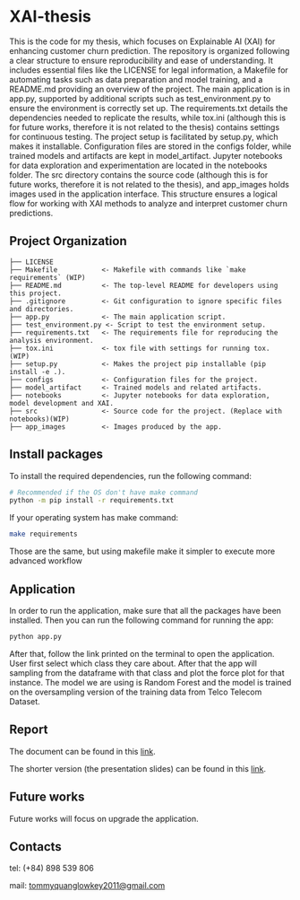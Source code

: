 XAI-thesis
==============================

This is the code for my thesis, which focuses on Explainable AI (XAI) for enhancing customer churn prediction. The repository is organized following a clear structure to ensure reproducibility and ease of understanding. It includes essential files like the LICENSE for legal information, a Makefile for automating tasks such as data preparation and model training, and a README.md providing an overview of the project. The main application is in app.py, supported by additional scripts such as test_environment.py to ensure the environment is correctly set up. The requirements.txt details the dependencies needed to replicate the results, while tox.ini (although this is for future works, therefore it is not related to the thesis) contains settings for continuous testing. The project setup is facilitated by setup.py, which makes it installable. Configuration files are stored in the configs folder, while trained models and artifacts are kept in model_artifact. Jupyter notebooks for data exploration and experimentation are located in the notebooks folder. The src directory contains the source code (although this is for future works, therefore it is not related to the thesis), and app_images holds images used in the application interface. This structure ensures a logical flow for working with XAI methods to analyze and interpret customer churn predictions. 

Project Organization
------------

    ├── LICENSE
    ├── Makefile           <- Makefile with commands like `make requirements` (WIP)
    ├── README.md          <- The top-level README for developers using this project.
    ├── .gitignore         <- Git configuration to ignore specific files and directories.
    ├── app.py             <- The main application script.
    ├── test_environment.py <- Script to test the environment setup.
    ├── requirements.txt   <- The requirements file for reproducing the analysis environment.
    ├── tox.ini            <- tox file with settings for running tox. (WIP)
    ├── setup.py           <- Makes the project pip installable (pip install -e .).
    ├── configs            <- Configuration files for the project.
    ├── model_artifact     <- Trained models and related artifacts.
    ├── notebooks          <- Jupyter notebooks for data exploration, model development and XAI.
    ├── src                <- Source code for the project. (Replace with notebooks)(WIP)
    ├── app_images         <- Images produced by the app.

Install packages
------------
To install the required dependencies, run the following command:
```bash
# Recommended if the OS don't have make command
python -m pip install -r requirements.txt
```
If your operating system has make command:
```bash
make requirements
```
Those are the same, but using makefile make it simpler to execute more advanced workflow

Application
------------
In order to run the application, make sure that all the packages have been installed. Then you can run the following command for running the app: 
```bash
python app.py
```
After that, follow the link printed on the terminal to open the application. 
User first select which class they care about. After that the app will sampling from the dataframe with that class and plot the force plot for that instance. The model we are using is Random Forest and the model is trained on the oversampling version of the training data from Telco Telecom Dataset. 

Report
------------
The document can be found in this [link](https://drive.google.com/file/d/1cod4tCBYJwZKWWbkWskrM3rYaHpd_Eak/view?usp=sharing).

The shorter version (the presentation slides) can be found in this [link](https://drive.google.com/file/d/188LVQg_MfmwEAYRv9-b1zyyl3FkegfHK/view?usp=sharing).

Future works
------------
Future works will focus on upgrade the application. 

Contacts
------------
tel: (+84) 898 539 806

mail: tommyquanglowkey2011@gmail.com
